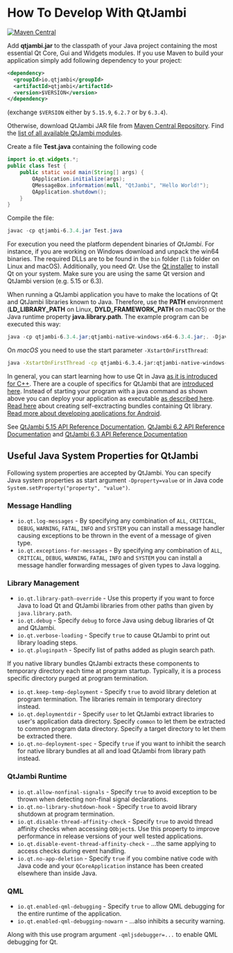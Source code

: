 # How To Develop With QtJambi

[![Maven Central](https://maven-badges.herokuapp.com/maven-central/io.qtjambi/qtjambi/badge.svg)](https://search.maven.org/artifact/io.qtjambi/qtjambi)

Add **qtjambi.jar** to the classpath of your Java project containing the most 
essential Qt Core, Gui and Widgets modules. If you use Maven to build your application simply add following dependency
to your project:

```xml
<dependency>
  <groupId>io.qtjambi</groupId>
  <artifactId>qtjambi</artifactId>
  <version>$VERSION</version>
</dependency>
```
(exchange `$VERSION` either by `5.15.9`, `6.2.7` or by `6.3.4`).

Otherwise, download QtJambi JAR file from [Maven Central Repository](https://search.maven.org/artifact/io.qtjambi/qtjambi/).
Find the [list of all available QtJambi modules](www/Modules.md).

Create a file **Test.java** containing the following code

``` java
import io.qt.widgets.*;
public class Test {
    public static void main(String[] args) {
        QApplication.initialize(args);
        QMessageBox.information(null, "QtJambi", "Hello World!");
        QApplication.shutdown();
    }
}
```

Compile the file:

``` powershell
javac -cp qtjambi-6.3.4.jar Test.java
```

For execution you need the platform dependent binaries of *QtJambi*. For
instance, if you are working on Windows download and unpack the win64
binaries. The required DLLs are to be found in the `bin` folder (`lib`
folder on Linux and macOS). Additionally, you need *Qt*. Use the [Qt
installer](https://www.qt.io/download-qt-installer) to install Qt on
your system. Make sure you are using the same Qt version and QtJambi
version (e.g. 5.15 or 6.3).

When running a QtJambi application you have to make the locations of Qt
and QtJambi libraries known to Java. Therefore, use the **PATH**
environment (**LD\_LIBRARY\_PATH** on Linux, **DYLD\_FRAMEWORK\_PATH** on
macOS) or the Java runtime property **java.library.path**. The example
program can be executed this way:

``` powershell
java -cp qtjambi-6.3.4.jar;qtjambi-native-windows-x64-6.3.4.jar;. -Djava.library.path=C:\Qt\6.2.0\msvc2019_64\bin Test
```

On *macOS* you need to use the start parameter `-XstartOnFirstThread`:

``` bash
java -XstartOnFirstThread -cp qtjambi-6.3.4.jar:qtjambi-native-windows-x64-6.3.4.jar:. -Djava.library.path=C:\Qt\6.2.0\msvc2019_64\bin Test
```

In general, you can start learning how to use Qt in Java [as it is
introduced for
C++](https://doc.qt.io/qt-6/gettingstarted.html#create-your-first-applications).
There are a couple of specifics for QtJambi that are [introduced
here](Characteristics-of-QtJambi.md). Instead of starting your
program with a java command as shown above you can deploy your
application as executable [as described
here](How-to-deploy-QtJambi-applications.md).
[Read here](www/How-to-bundle-Qt-libraries.md) about creating self-exctracting bundles containing Qt library.
[Read more about developing applications for Android](Android.md).

See [QtJambi 5.15 API Reference
Documentation](https://doc.qtjambi.io/5.15.9/),
[QtJambi 6.2 API Reference
Documentation](https://doc.qtjambi.io/6.2.7/)
and [QtJambi 6.3 API Reference
Documentation](https://doc.qtjambi.io/6.3.4/)

## Useful Java System Properties for QtJambi

Following system properties are accepted by QtJambi.
You can specify Java system properties as start argument `-Dproperty=value` or in Java code `System.setProperty("property", "value")`.

### Message Handling

* `io.qt.log-messages` - By specifying any combination of `ALL`, `CRITICAL`, `DEBUG`, `WARNING`, `FATAL`, `INFO` and `SYSTEM` you can install a message handler causing exceptions to be thrown in the event of a message of given type.
* `io.qt.exceptions-for-messages` - By specifying any combination of `ALL`, `CRITICAL`, `DEBUG`, `WARNING`, `FATAL`, `INFO` and `SYSTEM` you can install a message handler forwarding messages of given types to Java logging.

### Library Management

* `io.qt.library-path-override` - Use this property if you want to force Java to load Qt and QtJambi libraries from other paths than given by `java.library.path`.
* `io.qt.debug` - Specify `debug` to force Java using debug libraries of Qt and QtJambi.
* `io.qt.verbose-loading` - Specify `true` to cause QtJambi to print out library loading steps.
* `io.qt.pluginpath` - Specify list of paths added as plugin search path.

If you native library bundles QtJambi extracts these components to temporary directory each time at program startup. Typically, it is a process specific directory purged at program termination.

* `io.qt.keep-temp-deployment` - Specify `true` to avoid library deletion at program termination. The libraries remain in temporary directory instead.
* `io.qt.deploymentdir` - Specify `user` to let QtJambi extract libraries to user's application data directory. Specify `common` to let them be extracted to common program data directory. Specify a target directory to let them be extracted there.
* `io.qt.no-deployment-spec` - Specify `true` if you want to inhibit the search for native library bundles at all and load QtJambi from library path instead.

### QtJambi Runtime

* `io.qt.allow-nonfinal-signals` - Specify `true` to avoid exception to be thrown when detecting non-final signal declarations.
* `io.qt.no-library-shutdown-hook` - Specify `true` to avoid library shutdown at program termination.
* `io.qt.disable-thread-affinity-check` - Specify `true` to avoid thread affinity checks when accessing `QObject`s. Use this property to improve performance in release versions of your well tested applications.
* `io.qt.disable-event-thread-affinity-check` - ...the same applying to access checks during event handling.
* `io.qt.no-app-deletion` - Specify `true` if you combine native code with Java code and your `QCoreApplication` instance has been created elsewhere than inside Java.

### QML

* `io.qt.enabled-qml-debugging` - Specify `true` to allow QML debugging for the entire runtime of the application.
* `io.qt.enabled-qml-debugging-nowarn` - ...also inhibits a security warning.

Along with this use program argument `-qmljsdebugger=...` to enable QML debugging for Qt. 
